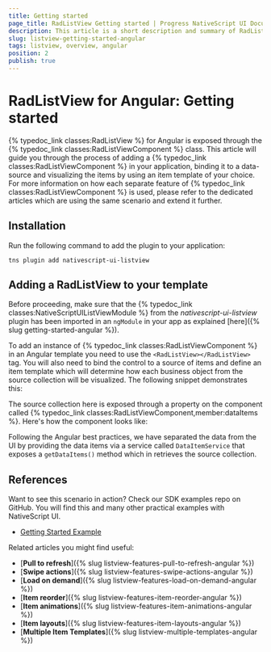 ```yaml
---
title: Getting started
page_title: RadListView Getting started | Progress NativeScript UI Documentation
description: This article is a short description and summary of RadListView's features and their usage with Angular
slug: listview-getting-started-angular
tags: listview, overview, angular
position: 2
publish: true
---
```


# RadListView for Angular: Getting started
{% typedoc_link classes:RadListView %} for Angular is exposed through the {% typedoc_link classes:RadListViewComponent %} class. This article will guide you through the process of adding a {% typedoc_link classes:RadListViewComponent %} in your application, binding it to a data-source and visualizing the items by using an item template of your choice. For more information on how each separate feature of {% typedoc_link classes:RadListViewComponent %} is used, please refer to the dedicated articles which are using the same scenario and extend it further.

## Installation
Run the following command to add the plugin to your application:

```
tns plugin add nativescript-ui-listview
```

## Adding a RadListView to your template
Before proceeding, make sure that the {% typedoc_link classes:NativeScriptUIListViewModule %} from the *nativescript-ui-listview* plugin has been imported in an `ngModule` in your app as explained [here]({% slug getting-started-angular %}).

To add an instance of {% typedoc_link classes:RadListViewComponent %} in an Angular template you need to use the `<RadListView></RadListView>` tag. You will also need to bind the control to a source of items and define an item template which will determine how each business object from the source collection will be visualized. The following snippet demonstrates this:

<snippet id='listview-getting-started-angular-xml'/>

The source collection here is exposed through a property on the component called {% typedoc_link classes:RadListViewComponent,member:dataItems %}. Here's how the component looks like:

<snippet id='listview-getting-started-angular'/>

Following the Angular best practices, we have separated the data from the UI by providing the data items via a service called `DataItemService` that exposes a `getDataItems()` method which in retrieves the source collection.

## References
Want to see this scenario in action?
Check our SDK examples repo on GitHub. You will find this and many other practical examples with NativeScript UI.

* [Getting Started Example](https://github.com/telerik/nativescript-ui-samples-angular/tree/master/listview/app/examples/getting-started)

Related articles you might find useful:

* [**Pull to refresh**]({% slug listview-features-pull-to-refresh-angular %})
* [**Swipe actions**]({% slug listview-features-swipe-actions-angular %})
* [**Load on demand**]({% slug listview-features-load-on-demand-angular %})
* [**Item reorder**]({% slug listview-features-item-reorder-angular %})
* [**Item animations**]({% slug listview-features-item-animations-angular %})
* [**Item layouts**]({% slug listview-features-item-layouts-angular %})
* [**Multiple Item Templates**]({% slug listview-multiple-templates-angular %})
